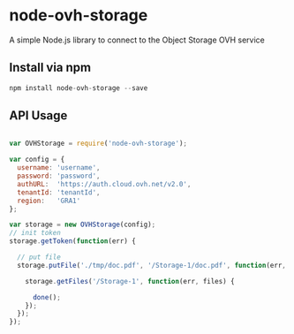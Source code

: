 # node-ovh-storage
A simple Node.js library to connect to the Object Storage OVH service

## Install via npm

```js
npm install node-ovh-storage --save
```

## API Usage

```js

var OVHStorage = require('node-ovh-storage');

var config = {
  username: 'username',
  password: 'password',
  authURL:  'https://auth.cloud.ovh.net/v2.0',
  tenantId: 'tenantId',
  region:   'GRA1'
};

var storage = new OVHStorage(config);
// init token
storage.getToken(function(err) {

  // put file
  storage.putFile('./tmp/doc.pdf', '/Storage-1/doc.pdf', function(err, res) {

    storage.getFiles('/Storage-1', function(err, files) {

      done();
    });
  });
});
```
